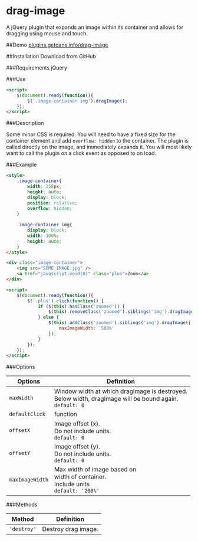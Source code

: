 # drag-image
A jQuery plugin that expands an image within its container and allows for dragging using mouse and touch.

##Demo
[plugins.getdans.info/drag-image](http://plugins.getdans.info/drag-image)

##Installation
Download from GitHub

###Requirements
jQuery

###Use
```html
<script>
    $(document).ready(function(){
        $('.image-container img').dragImage();
    });
</script>
```
###Description

Some minor CSS is required. You will need to have a fixed size for the container element and add `overflow: hidden` to the container. The plugin is called directly on the image, and immediately expands it.
You will most likely want to call the plugin on a click event as opposed to on load.

###Example

```html
<style>
    .image-container{
        width: 358px;
        height: auto;
        display: block;
        position: relative;
        overflow: hidden;
    }
    
    .image-container img{
        display: block;
        width: 100%;
        height: auto;
    }
</style>

<div class="image-container">
    <img src="SOME_IMAGE.jpg" />
    <a href="javascript:void(0)" class="plus">Zoom</a>
</div>

<script>
    $(document).ready(function(){
        $('.plus').click(function() {
            if ($(this).hasClass('zoomed')) {
                $(this).removeClass('zoomed').siblings('img').dragImage('destroy');
            } else {
                $(this).addClass('zoomed').siblings('img').dragImage({
                    maxImageWidth: '500%'
                });
            }
        });
    });
</script>
```

###Options

Options          | Definition
---------------- | ----------------------------------------------------------------------------------------------------------- 
`maxWidth`       | Window width at which dragImage is destroyed.<br>Below width, dragImage will be bound again.<br>`default: 0`
`defaultClick`   | function
`offsetX`        | Image offset (x).<br>Do not include units.<br>`default: 0`
`offsetY`        | Image offset (y).<br>Do not include units.<br>`default: 0`
`maxImageWidth`  | Max width of image based on<br>width of container.<br>Include units<br>`default: '200%'` 
 
###Methods
 
Method      | Definition         
----------- | ------------------- 
`'destroy'` | Destroy drag image. 


